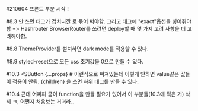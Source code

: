 #210604 프론트 부분 시작 !

#8.3 <Route>만 쓰면 태그가 겹치니깐 <switch>로 묶어 써야함.
    그리고 <Route>태그에 "exact"옵션을 넣어줘야함 => Hashrouter 
    BrowserRouter를 쓰려면 deploy할 때 몇 가지 고려 사항을 더 고려해야함.

#8.8 ThemeProvider를 설치하면 dark mode를 적용할 수 있다.

#8.9 styled-reset으로 모든 css 초기값을 0으로 만들 수 있다.

#10.3 <SButton {...props} # 이런식으로 써져있는데 이렇게 안하면 value같은 값들이 적용이 안됨.
      {children} 을 쓰면 하위 태그를 만들 수 있다.

#10.4 근데 어짜피 굳이 function을 만들 필요가 없어서 이 부분들(10.3에 적은 거) 삭제 ㅋ, 어쩐지 처음보는 거더라.. 


